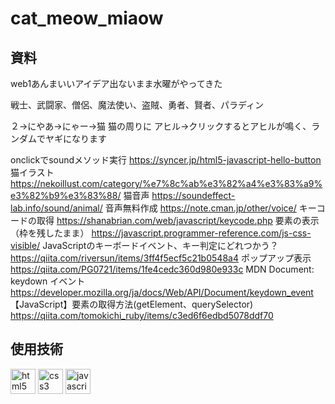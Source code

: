 # cat_meow_miaow

## 資料
web1あんまいいアイデア出ないまま水曜がやってきた

戦士、武闘家、僧侶、魔法使い、盗賊、勇者、賢者、パラディン

２→にやあ→にゃー→猫
猫の周りに
アヒル→クリックするとアヒルが鳴く、ランダムでヤギになります

onclickでsoundメソッド実行
https://syncer.jp/html5-javascript-hello-button
猫イラスト
https://nekoillust.com/category/%e7%8c%ab%e3%82%a4%e3%83%a9%e3%82%b9%e3%83%88/
猫音声
https://soundeffect-lab.info/sound/animal/
音声無料作成
https://note.cman.jp/other/voice/
キーコードの取得
https://shanabrian.com/web/javascript/keycode.php
要素の表示（枠を残したまま）
https://javascript.programmer-reference.com/js-css-visible/
JavaScriptのキーボードイベント、キー判定にどれつかう？
https://qiita.com/riversun/items/3ff4f5ecf5c21b0548a4
ポップアップ表示
https://qiita.com/PG0721/items/1fe4cedc360d980e933c
MDN Document: keydown イベント
https://developer.mozilla.org/ja/docs/Web/API/Document/keydown_event
【JavaScript】要素の取得方法(getElement、querySelector)
https://qiita.com/tomokichi_ruby/items/c3ed6f6edbd5078ddf70

## 使用技術
<p align="left">
<img src="https://devicons.github.io/devicon/devicon.git/icons/html5/html5-original-wordmark.svg" alt="html5" width="40" height="40"/>
<img src="https://devicons.github.io/devicon/devicon.git/icons/css3/css3-original-wordmark.svg" alt="css3" width="40" height="40"/>
<img src="https://devicons.github.io/devicon/devicon.git/icons/javascript/javascript-original.svg" alt="javascript" width="40" height="40"/>
</p>
